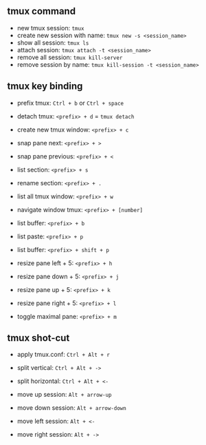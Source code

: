 ## tmux command

- new tmux session: `tmux`
- create new session with name: `tmux new -s <session_name>`
- show all session: `tmux ls`
- attach session: `tmux attach -t <session_name>`
- remove all session: `tmux kill-server`
- remove session by name: `tmux kill-session -t <session_name>`

## tmux key binding

- prefix tmux: `Ctrl + b` or `Ctrl + space`

- detach tmux: `<prefix> + d` = `tmux detach`
- create new tmux window: `<prefix> + c`
- snap pane next: `<prefix> + >`
- snap pane previous: `<prefix> + <`
- list section: `<prefix> + s`
- rename section: `<prefix> + .`

- list all tmux window: `<prefix> + w`
- navigate window tmux: `<prefix> + [number]`

- list buffer: `<prefix> + b`
- list paste: `<prefix> + p`
- list buffer: `<prefix> + shift + p`

- resize pane left + 5: `<prefix> + h`
- resize pane down + 5: `<prefix> + j`
- resize pane up + 5: `<prefix> + k`
- resize pane right + 5: `<prefix> + l`

- toggle maximal pane: `<prefix> + m`

## tmux shot-cut

- apply tmux.conf: `Ctrl + Alt + r`

- split vertical: `Ctrl + Alt + ->`
- split horizontal: `Ctrl + Alt + <-`

- move up session: `Alt + arrow-up`
- move down session: `Alt + arrow-down`
- move left session: `Alt + <-`
- move right session: `Alt + ->`

